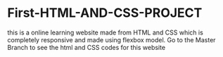 # First-HTML-AND-CSS-PROJECT
this is a online learning website made from HTML and CSS which is completely responsive and made using flexbox model.
Go to the Master Branch to see the html and CSS codes for this website
